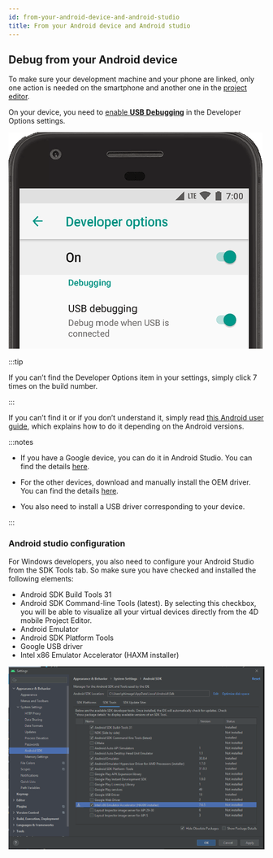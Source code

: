 ```yaml
---
id: from-your-android-device-and-android-studio
title: From your Android device and Android studio
---
```


## Debug from your Android device

To make sure your development machine and your phone are linked, only one action is needed on the smartphone and another one in the [project editor](from-project-editor.md).

On your device, you need to [enable **USB Debugging**](https://developer.android.com/studio/debug/dev-options#enable) in the Developer Options settings.

![dev-options](img/dev-options-debug_2x.png)

:::tip 

If you can’t find the Developer Options item in your settings, simply click 7 times on the build number.

:::

If you can’t find it or if you don’t understand it, simply read [this Android user guide](https://developer.android.com/studio/debug/dev-options), which explains how to do it depending on the Android versions.

:::notes 

- If you have a Google device, you can do it in Android Studio. You can find the details [here](https://developer.android.com/studio/run/win-usb).

- For the other devices, download and manually install the OEM driver. You can find the details [here](https://developer.android.com/studio/run/oem-usb). 

- You also need to install a USB driver corresponding to your device.

:::

### Android studio configuration

For Windows developers, you also need to configure your Android Studio from the SDK Tools tab. So make sure you have checked and installed the following elements:

- Android SDK Build Tools 31
- Android SDK Command-line Tools (latest). By selecting this checkbox, you will be able to visualize all your virtual devices directly from the 4D mobile Project Editor.
- Android Emulator
- Android SDK Platform Tools
- Google USB driver
- Intel x86 Emulator Accelerator (HAXM installer)

![Android-Studio-Settings](img/AndroidCaptureSetting.png)
